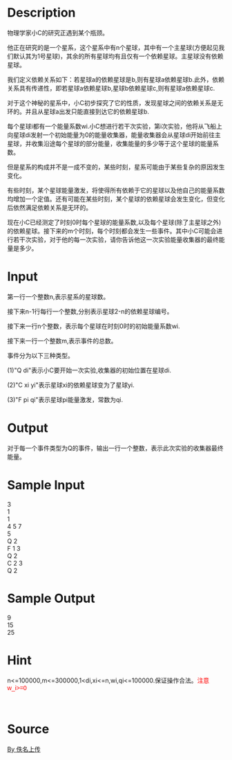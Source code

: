 
# Description

<div class="content"><p class="MsoPlainText">物理学家小<span lang="EN-US">C</span>的研究正遇到某个瓶颈。<span lang="EN-US"><o:p></o:p></span></p>
<p class="MsoPlainText">他正在研究的是一个星系，这个星系中有<span lang="EN-US">n</span>个星球，其中有一个主星球<span lang="EN-US">(</span>方便起见我们默认其为<span lang="EN-US">1</span>号星球<span lang="EN-US">)</span>，其余的所有星球均有且仅有一个依赖星球。主星球没有依赖星球。<span lang="EN-US"><o:p></o:p></span></p>
<p class="MsoPlainText">我们定义依赖关系如下：若星球<span lang="EN-US">a</span>的依赖星球是<span lang="EN-US">b,</span>则有星球<span lang="EN-US">a</span>依赖星球<span lang="EN-US">b.</span>此外，依赖关系具有传递性，即若星球<span lang="EN-US">a</span>依赖星球<span lang="EN-US">b,</span>星球<span lang="EN-US">b</span>依赖星球<span lang="EN-US">c,</span>则有星球<span lang="EN-US">a</span>依赖星球<span lang="EN-US">c.<o:p></o:p></span></p>
<p class="MsoPlainText">对于这个神秘的星系中，小<span lang="EN-US">C</span>初步探究了它的性质，发现星球之间的依赖关系是无环的。并且从星球<span lang="EN-US">a</span>出发只能直接到达它的依赖星球<span lang="EN-US">b.<o:p></o:p></span></p>
<p class="MsoPlainText">每个星球<span lang="EN-US">i</span>都有一个能量系数<span lang="EN-US">wi.</span>小<span lang="EN-US">C</span>想进行若干次实验，第<span lang="EN-US">i</span>次实验，他将从飞船上向星球<span lang="EN-US">di</span>发射一个初始能量为<span lang="EN-US">0</span>的能量收集器，能量收集器会从星球<span lang="EN-US">di</span>开始前往主星球，并收集沿途每个星球的部分能量，收集能量的多少等于这个星球的能量系数。<span lang="EN-US"><o:p></o:p></span></p>
<p class="MsoPlainText">但是星系的构成并不是一成不变的，某些时刻，星系可能由于某些复杂的原因发生变化。<span lang="EN-US"><o:p></o:p></span></p>
<p class="MsoPlainText">有些时刻，某个星球能量激发，将使得所有依赖于它的星球以及他自己的能量系数均增加一个定值。还有可能在某些时刻，某个星球的依赖星球会发生变化，但变化后依然满足依赖关系是无环的。<span lang="EN-US"><o:p></o:p></span></p>
<p class="MsoPlainText">现在小<span lang="EN-US">C</span>已经测定了时刻<span lang="EN-US">0</span>时每个星球的能量系数<span lang="EN-US">,</span>以及每个星球<span lang="EN-US">(</span>除了主星球之外<span lang="EN-US">)</span>的依赖星球。接下来的<span lang="EN-US">m</span>个时刻，每个时刻都会发生一些事件。其中小<span lang="EN-US">C</span>可能会进行若干次实验，对于他的每一次实验，请你告诉他这一次实验能量收集器的最终能量是多少。<span lang="EN-US"><o:p></o:p></span></p></div>

# Input

<div class="content"><p class="MsoPlainText">第一行一个整数<span lang="EN-US">n,</span>表示星系的星球数。</p>
<p class="MsoPlainText">接下来<span lang="EN-US">n-1</span>行每行一个整数<span lang="EN-US">,</span>分别表示星球<span lang="EN-US">2-n</span>的依赖星球编号。<span lang="EN-US"><o:p></o:p></span></p>
<p class="MsoPlainText">接下来一行<span lang="EN-US">n</span>个整数，表示每个星球在时刻<span lang="EN-US">0</span>时的初始能量系数<span lang="EN-US">wi.<o:p></o:p></span></p>
<p class="MsoPlainText">接下来一行一个整数<span lang="EN-US">m,</span>表示事件的总数。<span lang="EN-US"><o:p></o:p></span></p>
<p class="MsoPlainText">事件分为以下三种类型。<span lang="EN-US"><o:p></o:p></span></p>
<p class="MsoPlainText"><span lang="EN-US">(1)&#34;Q di&#34;</span>表示小<span lang="EN-US">C</span>要开始一次实验<span lang="EN-US">,</span>收集器的初始位置在星球<span lang="EN-US">di.<o:p></o:p></span></p>
<p class="MsoPlainText"><span lang="EN-US">(2)&#34;C xi yi&#34;</span>表示星球<span lang="EN-US">xi</span>的依赖星球变为了星球<span lang="EN-US">yi.<o:p></o:p></span></p>
<p class="MsoPlainText"><span lang="EN-US">(3)&#34;F pi qi&#34;</span>表示星球<span lang="EN-US">pi</span>能量激发，常数为<span lang="EN-US">qi.<o:p></o:p></span></p>
<p class="MsoPlainText"></p>
<p class="MsoPlainText"></p>
<p></p></div>

# Output

<div class="content"><div>
<p class="MsoPlainText">对于每一个事件类型为<span lang="EN-US">Q</span>的事件，输出一行一个整数，表示此次实验的收集器最终能量。<span lang="EN-US"><o:p></o:p></span></p>
<p class="MsoPlainText"></p>
</div>
<div>
<p></p>
</div></div>

# Sample Input

<div class="content"><span class="sampledata">3<br/>
1<br/>
1<br/>
4 5 7<br/>
5<br/>
Q 2<br/>
F 1 3<br/>
Q 2<br/>
C 2 3<br/>
Q 2<br/>
</span></div>

# Sample Output

<div class="content"><span class="sampledata">9<br/>
15<br/>
25</span></div>

# Hint

<div class="content"><p></p><p>n&lt;=100000,m&lt;=300000,1&lt;di,xi&lt;=n,wi,qi&lt;=100000.保证操作合法。<span style="color: rgb(255, 0, 0);">注意<span style="font-family: arial, verdana, helvetica, sans-serif;">w_i&gt;=0</span></span></p><br/>
<p></p><p></p></div>

# Source

<div class="content"><p><a href="problemset.php?search=By 佚名上传">By 佚名上传</a></p></div>

